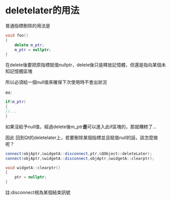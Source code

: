 # deletelater的用法

普通指標刪除的用法是

```cpp
void foo()
{
    delete m_ptr;
    m_ptr = nullptr;
}
```

在delete後要把原指標賦值nullptr，delete後只是釋放記憶體，但還是指向某個未知記憶體區塊

所以必須給一個null值來確保下次使用時不會出狀況

ex:

```cpp
if(m_ptr)
{
//...
}
```

如果沒給予null值，經過delete後m_ptr**是**可以進入此if區塊的，那就糟糕了...

因此 回到Qt的deletelater上，若要刪除某個指標並且賦值null的話，該怎麼做呢？

```cpp
connect(objAptr,&widgetA::disconnect,ptr,&QObject::deleteLater);
connect(objAptr,&widgetA::disconnect,objAptr,&widgetA::clearptr);

void widgetA::clearptr()
{
    ptr = nullptr;
}
```

註:disconnect視為某個結束訊號 
